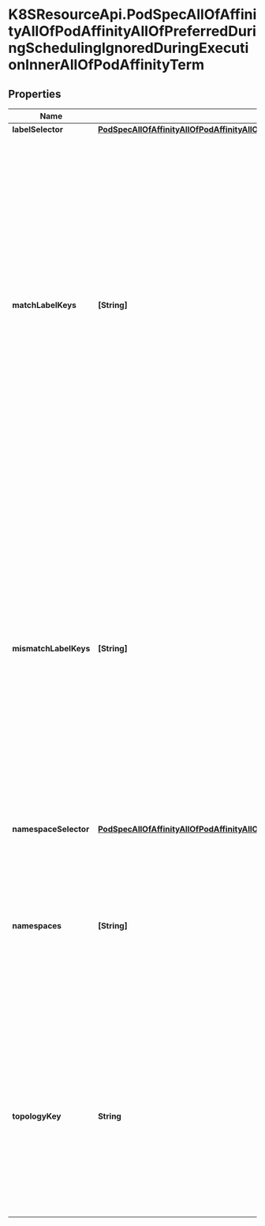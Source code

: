 # K8SResourceApi.PodSpecAllOfAffinityAllOfPodAffinityAllOfPreferredDuringSchedulingIgnoredDuringExecutionInnerAllOfPodAffinityTerm

## Properties

Name | Type | Description | Notes
------------ | ------------- | ------------- | -------------
**labelSelector** | [**PodSpecAllOfAffinityAllOfPodAffinityAllOfPreferredDuringSchedulingIgnoredDuringExecutionInnerAllOfPodAffinityTermAllOfLabelSelector**](PodSpecAllOfAffinityAllOfPodAffinityAllOfPreferredDuringSchedulingIgnoredDuringExecutionInnerAllOfPodAffinityTermAllOfLabelSelector.md) |  | [optional] 
**matchLabelKeys** | **[String]** | MatchLabelKeys is a set of pod label keys to select which pods will be taken into consideration. The keys are used to lookup values from the incoming pod labels, those key-value labels are merged with &#x60;labelSelector&#x60; as &#x60;key in (value)&#x60; to select the group of existing pods which pods will be taken into consideration for the incoming pod&#39;s pod (anti) affinity. Keys that don&#39;t exist in the incoming pod labels will be ignored. The default value is empty. The same key is forbidden to exist in both matchLabelKeys and labelSelector. Also, matchLabelKeys cannot be set when labelSelector isn&#39;t set. | [optional] 
**mismatchLabelKeys** | **[String]** | MismatchLabelKeys is a set of pod label keys to select which pods will be taken into consideration. The keys are used to lookup values from the incoming pod labels, those key-value labels are merged with &#x60;labelSelector&#x60; as &#x60;key notin (value)&#x60; to select the group of existing pods which pods will be taken into consideration for the incoming pod&#39;s pod (anti) affinity. Keys that don&#39;t exist in the incoming pod labels will be ignored. The default value is empty. The same key is forbidden to exist in both mismatchLabelKeys and labelSelector. Also, mismatchLabelKeys cannot be set when labelSelector isn&#39;t set. | [optional] 
**namespaceSelector** | [**PodSpecAllOfAffinityAllOfPodAffinityAllOfPreferredDuringSchedulingIgnoredDuringExecutionInnerAllOfPodAffinityTermAllOfNamespaceSelector**](PodSpecAllOfAffinityAllOfPodAffinityAllOfPreferredDuringSchedulingIgnoredDuringExecutionInnerAllOfPodAffinityTermAllOfNamespaceSelector.md) |  | [optional] 
**namespaces** | **[String]** | namespaces specifies a static list of namespace names that the term applies to. The term is applied to the union of the namespaces listed in this field and the ones selected by namespaceSelector. null or empty namespaces list and null namespaceSelector means \&quot;this pod&#39;s namespace\&quot;. | [optional] 
**topologyKey** | **String** | This pod should be co-located (affinity) or not co-located (anti-affinity) with the pods matching the labelSelector in the specified namespaces, where co-located is defined as running on a node whose value of the label with key topologyKey matches that of any node on which any of the selected pods is running. Empty topologyKey is not allowed. | [default to &#39;&#39;]


